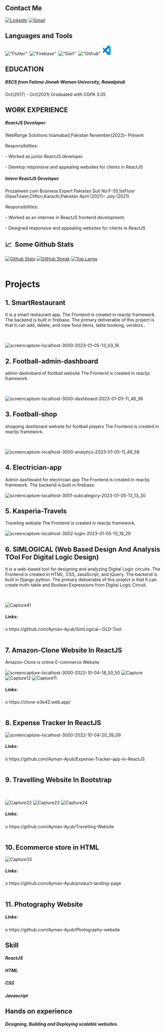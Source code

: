 ## Contact Me

<p>
  
  <a href="[https://www.linkedin.com/in/ayman-ayub/](https://www.linkedin.com/in/ayman-ayub/)" target="_blank"><img alt="LinkedIn" src="https://img.shields.io/badge/-Linkedin-%230077B5.svg?&style=for-the-badge&logo=linkedin&logoColor=white" /></a>
 [<img alt="Gmail" src="https://img.shields.io/badge/-Gmail-EA4335?style=for-the-badge&logo=gmail&logoColor=white" />](https://mail.google.com/mail/u/0/#inbox?compose=aymanayub1999@gmail.com?)
</p>


## Languages and Tools
<div>
<img alt=“Flutter” width="26px" src="https://tse3.mm.bing.net/th?id=OIP.QdIrCNdF2ZVylABjjes1LAHaGq&pid=Api&P=0" width="100" height="32"/>&nbsp;
<img alt=“Firebase” width="26px" src="https://tse4.mm.bing.net/th?id=OIP.bI8KDjd8-nDvzTX_Uok7FwHaHa&pid=Api&P=0" width="100" height="32"/>&nbsp;
<img alt=“Dart” width="26px" src="https://tse4.mm.bing.net/th?id=OIP.Mc9lBTRFVfLnbLaOgyo51wHaHa&pid=Api&P=0" width="100" height="32"/>&nbsp;
<img alt=“Github” width="26px" src="https://tse3.mm.bing.net/th?id=OIP.g1KfG8APYNeP-B_8fEd1rQHaHa&pid=Api&P=0" width="100" height="32"/>&nbsp;
<img alt=“Github” width="26px" src="https://raw.githubusercontent.com/github/explore/80688e429a7d4ef2fca1e82350fe8e3517d3494d/topics/visual-studio-code/visual-studio-code.png" width="100" height="32"/>&nbsp;
</div>

## EDUCATION
<h5>BSCS from Fatima Jinnah Women University, Rawalpindi</h5>
Oct(2017) - Oct(2021)
Graduated with CGPA 3.05 

## WORK EXPERIENCE 
<h5> ReactJS Developer </h5>
WebRange Solutions
Islamabad,Pakistan
November(2022)– Present<br></br>
Responsibilities:<br></br>
- Worked as junior ReactJS developer.<br></br>
- Develop responsive and appealing websites for clients in ReactJS


<h5>Intern ReactJS Developer </h5>
Prozameen.com Business Expert Pakistan
Suit No:F-55,1stFloor GlassTower,Clifton,Karachi,Pakistan
April (2021)– July (2021)<br></br>
Responsibilities:<br></br>
- Worked as an internee in ReactJS frontend development.<br></br>
- Designed responsive and appealing websites for clients in ReactJS

## 📈 &nbsp;Some Github Stats ##

[![Github Stats](https://github-readme-stats.vercel.app/api?username=Ayman-Ayub&layout=compact&theme=vision-friendly-dark)](https://github.com/anuraghazra/github-readme-stats)
[![GitHub Streak](http://github-readme-streak-stats.herokuapp.com/?user=Ayman-Ayub&theme=dark&background=000000)](https://git.io/streak-stats)
[![Top Langs](https://github-readme-stats.vercel.app/api/top-langs/?username=Ayman-Ayub&layout=compact&theme=vision-friendly-dark)](https://github.com/anuraghazra/github-readme-stats)
<br></br>

# Projects

## 1. SmartRestaurant 
It is a smart restaurant app.
The Frontend is created in reactjs framework. 
The backend is built in firebase.
The primary deliverable of this project is that It can add, delete, and view food items, table booking, vendors .

<br></br>
![screencapture-localhost-3000-2023-01-05-13_03_16](https://user-images.githubusercontent.com/114388506/210731155-57090fe6-a630-41a6-9ff6-b170f0e6ba99.png)


## 2. Football-admin-dashboard 
admin dashobard of football website
The Frontend is created in reactjs framework. 

<br></br>
![screencapture-localhost-3000-dashboard-2023-01-05-11_46_36](https://user-images.githubusercontent.com/114388506/210730472-c25a2f25-2366-43be-b313-02c8c6943f6c.png)


## 3. Football-shop
shopping dashboard website for football players
The Frontend is created in reactjs framework. 

<br></br>
![screencapture-localhost-3000-analytics-2023-01-05-11_48_58](https://user-images.githubusercontent.com/114388506/210731668-e2103c85-3387-4504-9f2f-1394bee0ab7c.png)

## 4. Electrician-app
Admin dashboard for electrician app
The Frontend is created in reactjs framework. 
The backend is built in firebase.
<br></br>
![screencapture-localhost-3001-subcategory-2023-01-05-13_13_30](https://user-images.githubusercontent.com/114388506/210732718-86537156-8cf3-4f5c-b9eb-54ea924ddfe6.png)

## 5. Kasperia-Travels
Traveling website
The Frontend is created in reactjs framework. 
<br></br>
![screencapture-localhost-3002-login-2023-01-05-13_19_29](https://user-images.githubusercontent.com/114388506/210734113-a777200f-3a4a-410e-96da-e13ba4d8bd69.png)


## 6. SIMLOGICAL (Web Based Design And Analysis TOol For Digital Logic Design)
It is a web-based tool for designing and analyzing Digital Logic circuits.
The Frontend is created in HTML, CSS, JavaScript, and jQuery. 
The backend is built in Django python.
The primary deliverable of this project is that It can create truth-table and Boolean Expressions from Digital Logic Circuit.

<br></br>
![Capture41](https://user-images.githubusercontent.com/114388506/193877344-24301f48-8fa8-428f-9592-53cdbf17ca24.JPG)

<h5>Links:</h5>
o https://github.com/Ayman-Ayub/SimLogical--DLD-Tool<br></br>

## 7. Amazon-Clone Website In ReactJS

Amazon-Clone is online E-commerce Website
<br></br>
![screencapture-localhost-3000-2022-10-04-18_50_50](https://user-images.githubusercontent.com/114388506/193844669-ea944882-d3eb-4d5b-9c5f-40ce3bd6b4e9.png)
![Capture](https://user-images.githubusercontent.com/114388506/193847928-a1962ad7-e204-45d4-917c-ba3d85c9ec1e.JPG)
![Capture12](https://user-images.githubusercontent.com/114388506/193856234-72486a72-17fe-4cad-84a3-ac958e715640.JPG)
![Capture11](https://user-images.githubusercontent.com/114388506/193846945-1279d28e-49e2-440c-b999-4fa3f968958e.JPG)

<h5>Links:</h5>
o https://clone-e3e42.web.app/<br></br>

## 8. Expense Tracker In ReactJS
![screencapture-localhost-3000-2022-10-04-20_39_09](https://user-images.githubusercontent.com/114388506/193863935-19f72757-e627-46a5-b033-fcbda8381d99.png)

<h5>Links:</h5>
o https://github.com/Ayman-Ayub/Expense-Tracker-app-in-ReactJS<br></br>

## 9. Travelling Website In Bootstrap

<br></br>
![Capture22](https://user-images.githubusercontent.com/114388506/193861965-8c864712-8918-4623-b613-f7fd21fb2bc3.JPG)
![Capture23](https://user-images.githubusercontent.com/114388506/193862005-ba9e63c5-84a1-4905-ba06-bcd250b53e0e.JPG)
![Capture24](https://user-images.githubusercontent.com/114388506/193862024-b4ae1641-96d1-49e1-9623-5ffa0ee5fba7.JPG)

<h5>Links:</h5>
o https://github.com/Ayman-Ayub/Travelling-Website<br></br>

## 10. Ecommerce store in HTML
![Capture33](https://user-images.githubusercontent.com/114388506/193864550-a3dcba2d-2b21-41c1-8296-40b43ad00d63.JPG)

<h5>Links:</h5>
o https://github.com/Ayman-Ayub/product-landing-page<br></br>

## 11. Photography Website

<h5>Links:</h5>
o https://github.com/Ayman-Ayub/Photography-website


## Skill
<h5>ReactJS</h5>
<h5>HTML</h5>
<h5>CSS</h5>
<h5>Javascript</h5>


## Hands on experience 
<h5>Designing, Building and Deploying scalable websites.</h5>


